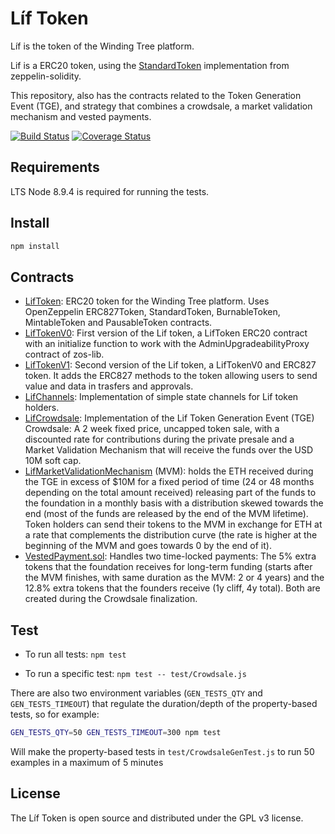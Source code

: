 # Líf Token

Líf is the token of the Winding Tree platform.

Lif is a ERC20 token, using the [StandardToken](https://github.com/OpenZeppelin/openzeppelin-solidity/blob/v1.9.0/contracts/token/ERC20/StandardToken.sol) implementation from zeppelin-solidity.

This repository, also has the contracts related to the Token Generation Event (TGE), and strategy that combines a crowdsale, a market validation mechanism and vested payments.

[![Build Status](https://travis-ci.org/windingtree/LifToken.svg?branch=master)](https://travis-ci.org/windingtree/LifToken)
[![Coverage Status](https://coveralls.io/repos/github/windingtree/LifToken/badge.svg?branch=master)](https://coveralls.io/github/windingtree/LifToken?branch=master&v=2.0)

## Requirements

LTS Node 8.9.4 is required for running the tests.

## Install

```sh
npm install
```

## Contracts

- [LifToken](contracts/token/LifToken.sol): ERC20 token for the Winding Tree platform.
 Uses OpenZeppelin ERC827Token, StandardToken, BurnableToken, MintableToken and PausableToken contracts.
- [LifTokenV0](contracts/token/LifTokenV0.sol): First version of the Lif token, a LifToken ERC20 contract with an initialize function to work with the AdminUpgradeabilityProxy contract of zos-lib.
- [LifTokenV1](contracts/token/LifTokenV1.sol): Second version of the Lif token, a LifTokenV0 and ERC827 token. It adds the ERC827 methods to the token allowing users to send value and data in trasfers and approvals.
- [LifChannels](contracts/token/LifChannels.sol): Implementation of simple state channels for Lif token holders.
- [LifCrowdsale](contracts/distribution/LifCrowdsale.sol): Implementation of the Lif Token Generation Event (TGE)
  Crowdsale: A 2 week fixed price, uncapped token sale, with a discounted rate for contributions during the private
  presale and a Market Validation Mechanism that will receive the funds over the USD 10M soft cap.
- [LifMarketValidationMechanism](contracts/distribution/LifMarketValidationMechanism.sol) (MVM): holds the ETH received during
  the TGE in excess of $10M for a fixed period of time (24 or 48 months depending on the total amount received) releasing
  part of the funds to the foundation in a monthly basis with a distribution skewed towards the end (most of the funds are
  released by the end of the MVM lifetime). Token holders can send their tokens to the MVM in exchange for ETH at a rate
  that complements the distribution curve (the rate is higher at the beginning of the MVM and goes towards 0 by the end of it).
- [VestedPayment.sol](contracts/distribution/VestedPayment.sol): Handles two time-locked payments: The 5% extra tokens
  that the foundation receives for long-term funding (starts after the MVM finishes, with same duration as the MVM: 2 or 4 years)
  and the 12.8% extra tokens that the founders receive (1y cliff, 4y total). Both are created during the Crowdsale finalization.

## Test

* To run all tests: `npm test`

* To run a specific test: `npm test -- test/Crowdsale.js`

There are also two environment variables (`GEN_TESTS_QTY` and `GEN_TESTS_TIMEOUT`) that regulate the duration/depth of the property-based tests, so for example:

```sh
GEN_TESTS_QTY=50 GEN_TESTS_TIMEOUT=300 npm test
```

Will make the property-based tests in `test/CrowdsaleGenTest.js` to run 50 examples in a maximum of 5 minutes


## License

The Líf Token is open source and distributed under the GPL v3 license.
